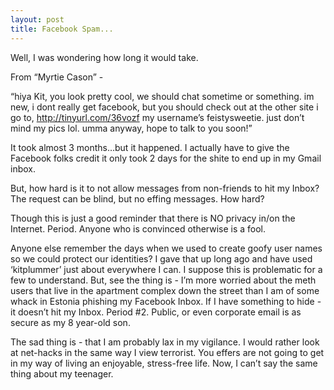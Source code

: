 ```yaml
---
layout: post
title: Facebook Spam...
---
```


Well, I was wondering how long it would take.

From “Myrtie Cason” -

“hiya Kit, you look pretty cool, we should chat sometime or something.
im new, i dont really get facebook, but you should check out at the
other site i go to, http://tinyurl.com/36vozf my username’s
feistysweetie. just don’t mind my pics lol. umma anyway, hope to talk to
you soon!”

It took almost 3 months…but it happened. I actually have to give the
Facebook folks credit it only took 2 days for the shite to end up in my
Gmail inbox.

But, how hard is it to not allow messages from non-friends to hit my
Inbox? The request can be blind, but no effing messages. How hard?

Though this is just a good reminder that there is NO privacy in/on the
Internet. Period. Anyone who is convinced otherwise is a fool.

Anyone else remember the days when we used to create goofy user names so
we could protect our identities? I gave that up long ago and have used
‘kitplummer’ just about everywhere I can. I suppose this is problematic
for a few to understand. But, see the thing is - I’m more worried about
the meth users that live in the apartment complex down the street than I
am of some whack in Estonia phishing my Facebook Inbox. If I have
something to hide - it doesn’t hit my Inbox. Period \#2. Public, or even
corporate email is as secure as my 8 year-old son.

The sad thing is - that I am probably lax in my vigilance. I would
rather look at net-hacks in the same way I view terrorist. You effers
are not going to get in my way of living an enjoyable, stress-free life.
Now, I can’t say the same thing about my teenager.
